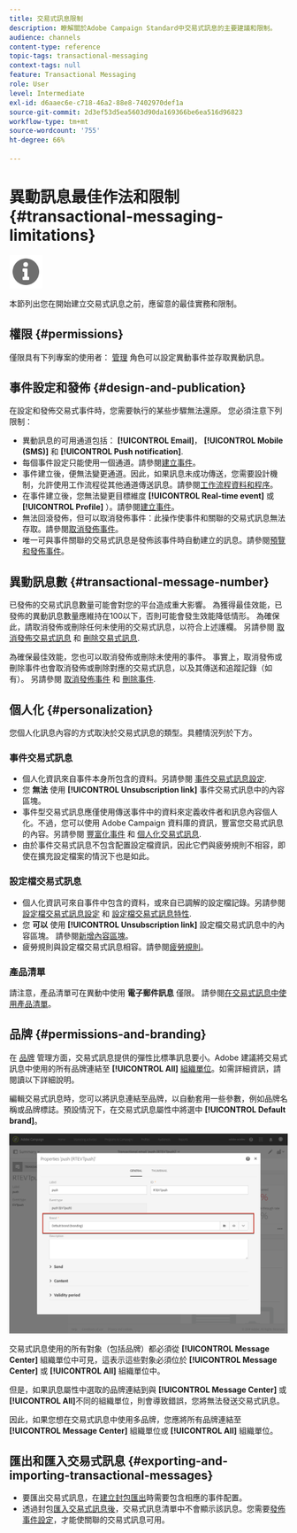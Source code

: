 ```yaml
---
title: 交易式訊息限制
description: 瞭解關於Adobe Campaign Standard中交易式訊息的主要建議和限制。
audience: channels
content-type: reference
topic-tags: transactional-messaging
context-tags: null
feature: Transactional Messaging
role: User
level: Intermediate
exl-id: d6aaec6e-c718-46a2-88e8-7402970def1a
source-git-commit: 2d3ef53d5ea5603d90da169366be6ea516d96823
workflow-type: tm+mt
source-wordcount: '755'
ht-degree: 66%

---
```


# 異動訊息最佳作法和限制 {#transactional-messaging-limitations}

<img src="assets/do-not-localize/icon_concepts.svg" width="60px">

本節列出您在開始建立交易式訊息之前，應留意的最佳實務和限制。

<!--For more on transactional messages, including on how to configure and create them, see [Getting started with transactional messaging](../../channels/using/getting-started-with-transactional-msg.md).-->

## 權限 {#permissions}

僅限具有下列專案的使用者： [管理](../../administration/using/users-management.md#functional-administrators) 角色可以設定異動事件並存取異動訊息。

## 事件設定和發佈 {#design-and-publication}

在設定和發佈交易式事件時，您需要執行的某些步驟無法還原。 您必須注意下列限制：

* 異動訊息的可用通道包括： **[!UICONTROL Email]**， **[!UICONTROL Mobile (SMS)]** 和 **[!UICONTROL Push notification]**.
* 每個事件設定只能使用一個通道。請參閱[建立事件](../../channels/using/configuring-transactional-event.md#creating-an-event)。
* 事件建立後，便無法變更通道。因此，如果訊息未成功傳送，您需要設計機制，允許使用工作流程從其他通道傳送訊息。請參閱[工作流程資料和程序](../../automating/using/get-started-workflows.md)。
* 在事件建立後，您無法變更目標維度 **[!UICONTROL Real-time event]** 或 **[!UICONTROL Profile]** ）。請參閱[建立事件](../../channels/using/configuring-transactional-event.md#creating-an-event)。
* 無法回滾發佈，但可以取消發佈事件：此操作使事件和關聯的交易式訊息無法存取。請參閱[取消發佈事件](../../channels/using/publishing-transactional-event.md#unpublishing-an-event)。
* 唯一可與事件關聯的交易式訊息是發佈該事件時自動建立的訊息。請參閱[預覽和發佈事件](../../channels/using/publishing-transactional-event.md#previewing-and-publishing-the-event)。

## 異動訊息數 {#transactional-message-number}

已發佈的交易式訊息數量可能會對您的平台造成重大影響。 為獲得最佳效能，已發佈的異動訊息數量應維持在100以下，否則可能會發生效能降低情形。 為確保此，請取消發佈或刪除任何未使用的交易式訊息，以符合上述護欄。 另請參閱 [取消發佈交易式訊息](../../channels/using/publishing-transactional-message.md#unpublishing-a-transactional-message) 和 [刪除交易式訊息](../../channels/using/publishing-transactional-message.md#deleting-a-transactional-message).

為確保最佳效能，您也可以取消發佈或刪除未使用的事件。 事實上，取消發佈或刪除事件也會取消發佈或刪除對應的交易式訊息，以及其傳送和追蹤記錄（如有）。 另請參閱 [取消發佈事件](../../channels/using/publishing-transactional-event.md#unpublishing-an-event) 和 [刪除事件](../../channels/using/publishing-transactional-event.md#deleting-an-event).

## 個人化 {#personalization}

您個人化訊息內容的方式取決於交易式訊息的類型。具體情況列於下方。

### 事件交易式訊息

* 個人化資訊來自事件本身所包含的資料。另請參閱 [事件交易式訊息設定](../../channels/using/configuring-transactional-event.md#event-based-transactional-messages).
* 您 **無法** 使用 **[!UICONTROL Unsubscription link]** 事件交易式訊息中的內容區塊。
* 事件型交易式訊息應僅使用傳送事件中的資料來定義收件者和訊息內容個人化。不過，您可以使用 Adobe Campaign 資料庫的資訊，豐富您交易式訊息的內容。另請參閱 [豐富化事件](../../channels/using/configuring-transactional-event.md#enriching-the-transactional-message-content) 和 [個人化交易式訊息](../../channels/using/editing-transactional-message.md#personalizing-a-transactional-message).
* 由於事件交易式訊息不包含配置設定檔資訊，因此它們與疲勞規則不相容，即使在擴充設定檔案的情況下也是如此。

### 設定檔交易式訊息

* 個人化資訊可來自事件中包含的資料，或來自已調解的設定檔記錄。另請參閱 [設定檔交易式訊息設定](../../channels/using/configuring-transactional-event.md#profile-based-transactional-messages) 和 [設定檔交易式訊息特性](../../channels/using/editing-transactional-message.md#profile-transactional-message-specificities).
* 您 **可以** 使用 **[!UICONTROL Unsubscription link]** 設定檔交易式訊息中的內容區塊。 請參閱[新增內容區塊](../../designing/using/personalization.md#adding-a-content-block)。
* 疲勞規則與設定檔交易式訊息相容。請參閱[疲勞規則](../../sending/using/fatigue-rules.md)。

### 產品清單

請注意，產品清單可在異動中使用 **電子郵件訊息** 僅限。 請參閱[在交易式訊息中使用產品清單](../../designing/using/using-product-listings.md)。

## 品牌 {#permissions-and-branding}

在 [品牌](../../administration/using/branding.md) 管理方面，交易式訊息提供的彈性比標準訊息要小。Adobe 建議將交易式訊息中使用的所有品牌連結至 **[!UICONTROL All]** [組織單位](../../administration/using/organizational-units.md)。如需詳細資訊，請閱讀以下詳細說明。

編輯交易式訊息時，您可以將訊息連結至品牌，以自動套用一些參數，例如品牌名稱或品牌標誌。預設情況下，在交易式訊息屬性中將選中 **[!UICONTROL Default brand]**。

![](assets/message-center_branding.png)

交易式訊息使用的所有對象（包括品牌）都必須從 **[!UICONTROL Message Center]** 組織單位中可見，這表示這些對象必須位於 **[!UICONTROL Message Center]** 或 **[!UICONTROL All]** 組織單位中。

但是，如果訊息屬性中選取的品牌連結到與 **[!UICONTROL Message Center]** 或 **[!UICONTROL All]**&#x200B;不同的組織單位，則會導致錯誤，您將無法發送交易式訊息。

因此，如果您想在交易式訊息中使用多品牌，您應將所有品牌連結至 **[!UICONTROL Message Center]** 組織單位或 **[!UICONTROL All]** 組織單位。

## 匯出和匯入交易式訊息 {#exporting-and-importing-transactional-messages}

* 要匯出交易式訊息，在[建立封包匯出](../../automating/using/managing-packages.md#creating-a-package)時需要包含相應的事件配置。
* 透過封包[匯入交易式訊息後](../../automating/using/managing-packages.md#importing-a-package)，交易式訊息清單中不會顯示該訊息。您需要[發佈事件設定](../../channels/using/publishing-transactional-event.md)，才能使關聯的交易式訊息可用。
